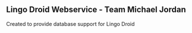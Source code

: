 ## Lingo Droid Webservice - Team Michael Jordan

Created to provide database support for Lingo Droid
